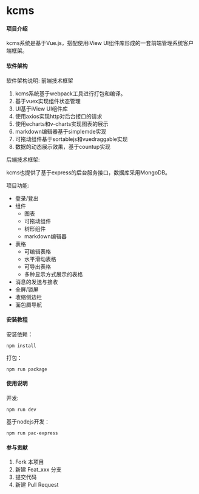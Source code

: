 # kcms

#### 项目介绍
kcms系统是基于Vue.js，搭配使用iView UI组件库形成的一套前端管理系统客户端框架。


#### 软件架构
软件架构说明:
前端技术框架
1. kcms系统基于webpack工具进行打包和编译。
2. 基于vuex实现组件状态管理
3. UI基于iView UI组件库
4. 使用axios实现http对后台接口的请求
5. 使用echarts和v-charts实现图表的展示
6. markdown编辑器基于simplemde实现
7. 可拖动组件基于sortablejs和vuedraggable实现
8. 数据的动态展示效果，基于countup实现

后端技术框架:

kcms也提供了基于express的后台服务接口，数据库采用MongoDB。

项目功能:

+ 登录/登出
+ 组件
    - 图表
    - 可拖动组件
    - 树形组件
    - markdown编辑器
+ 表格
    - 可编辑表格
    - 水平滑动表格
    - 可导出表格
    - 多种显示方式展示的表格
+ 消息的发送与接收
+ 全屏/锁屏
+ 收缩侧边栏
+ 面包屑导航

#### 安装教程
安装依赖：
```
npm install
```

打包：
```
npm run package
```

#### 使用说明
开发:
```
npm run dev
```

基于nodejs开发：
```
npm run pac-express
```

#### 参与贡献

1. Fork 本项目
2. 新建 Feat_xxx 分支
3. 提交代码
4. 新建 Pull Request


